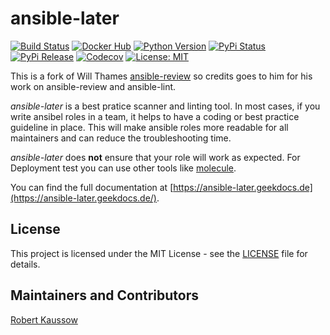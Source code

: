 # ansible-later

[![Build Status](https://img.shields.io/drone/build/xoxys/ansible-later?logo=drone)](https://cloud.drone.io/xoxys/ansible-later)
[![Docker Hub](https://img.shields.io/badge/docker-latest-blue.svg?logo=docker&logoColor=white)](https://hub.docker.com/r/xoxys/ansible-later)
[![Python Version](https://img.shields.io/pypi/pyversions/ansible-later.svg)](https://pypi.org/project/ansible-later/)
[![PyPi Status](https://img.shields.io/pypi/status/ansible-later.svg)](https://pypi.org/project/ansible-later/)
[![PyPi Release](https://img.shields.io/pypi/v/ansible-later.svg)](https://pypi.org/project/ansible-later/)
[![Codecov](https://img.shields.io/codecov/c/github/xoxys/ansible-later)](https://codecov.io/gh/xoxys/ansible-later)
[![License: MIT](https://img.shields.io/github/license/xoxys/ansible-later)](LICENSE)

This is a fork of Will Thames [ansible-review](https://github.com/willthames/ansible-review) so credits goes to him
for his work on ansible-review and ansible-lint.

_ansible-later_ is a best pratice scanner and linting tool. In most cases, if you write ansibel roles in a team,
it helps to have a coding or best practice guideline in place. This will make ansible roles more readable for all
maintainers and can reduce the troubleshooting time.

_ansible-later_ does __not__ ensure that your role will work as expected. For Deployment test you can use other tools
like [molecule](https://github.com/ansible/molecule).

You can find the full documentation at [https://ansible-later.geekdocs.de](https://ansible-later.geekdocs.de/).

## License

This project is licensed under the MIT License - see the [LICENSE](LICENSE) file for details.

## Maintainers and Contributors

[Robert Kaussow](https://github.com/xoxys)
